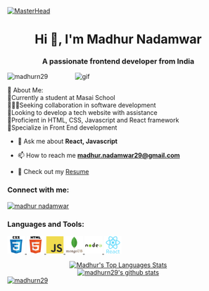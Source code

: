 [![MasterHead](https://www.careerguide.com/career/wp-content/uploads/2020/03/giphy-7.gif)](https://madhurn29.github.io/)
<h1 align="center">Hi 👋, I'm Madhur Nadamwar</h1>
<h3 align="center">A passionate frontend developer from India</h3>
<a href="#"><img align="right" width="350px" src="https://r7q6w9z6.rocketcdn.me/career/wp-content/uploads/2020/03/hello.gif" alt="gif" /></a>

<p align="left"> <img src="https://komarev.com/ghpvc/?username=madhurn29&label=Profile%20views&color=0e75b6&style=flat" alt="madhurn29" /> </p>

💫 About Me:
<br/>
🔭Currently a student at Masai School<br>🧑‍🤝‍🧑Seeking collaboration in software development<br>💛Looking to develop a tech website with assistance<br>🌱Proficient in HTML, CSS, Javascript and React framework <br>💭Specialize in Front End development


- 💬 Ask me about **React, Javascript**

- 📫 How to reach me **madhur.nadamwar29@gmail.com**
- 📄 Check out my [Resume](https://drive.google.com/file/d/11AwYT97eH7iNnqUxyKt9rIBGCzYu4RuK/view?usp=share_link)

<h3 align="left">Connect with me:</h3>
<p align="left">
<a href="https://www.linkedin.com/in/madhur-nadamwar" target="blank"><img align="center" src="https://raw.githubusercontent.com/rahuldkjain/github-profile-readme-generator/master/src/images/icons/Social/linked-in-alt.svg" alt="madhur nadamwar" height="30" width="40" /></a>
</p>

<h3 align="left">Languages and Tools:</h3>
<p align="left"> <a href="https://www.w3schools.com/css/" target="_blank" rel="noreferrer"> <img src="https://raw.githubusercontent.com/devicons/devicon/master/icons/css3/css3-original-wordmark.svg" alt="css3" width="40" height="40"/> </a> <a href="https://www.w3.org/html/" target="_blank" rel="noreferrer"> <img src="https://raw.githubusercontent.com/devicons/devicon/master/icons/html5/html5-original-wordmark.svg" alt="html5" width="40" height="40"/> </a> <a href="https://developer.mozilla.org/en-US/docs/Web/JavaScript" target="_blank" rel="noreferrer"> <img src="https://raw.githubusercontent.com/devicons/devicon/master/icons/javascript/javascript-original.svg" alt="javascript" width="40" height="40"/> </a> <a href="https://www.mongodb.com/" target="_blank" rel="noreferrer"> <img src="https://raw.githubusercontent.com/devicons/devicon/master/icons/mongodb/mongodb-original-wordmark.svg" alt="mongodb" width="40" height="40"/> </a> <a href="https://nodejs.org" target="_blank" rel="noreferrer"> <img src="https://raw.githubusercontent.com/devicons/devicon/master/icons/nodejs/nodejs-original-wordmark.svg" alt="nodejs" width="40" height="40"/> </a> <a href="https://reactjs.org/" target="_blank" rel="noreferrer"> <img src="https://raw.githubusercontent.com/devicons/devicon/master/icons/react/react-original-wordmark.svg" alt="react" width="40" height="40"/> </a> </p>


<div display="flex" align="center">
  <a href="#">
    <img alt="Madhur's Top Languages Stats"  src="https://github-readme-stats.vercel.app/api/top-langs/?username=madhurn29&hide=smalltalk&theme=algolia&layout=compact" width="400"  />
  </a>
</div>
<div display="flex" align="center">
  <a href="https://github.com/madhurn29?tab=repositories">
      <img width="400"   alt="madhurn29's github stats" 
           src="https://github-readme-stats.vercel.app/api?username=madhurn29&show_icons=true&theme=algolia&count_private=true" />
  </a>
</div>
 <div  align="center" style="display: flex; justify-content:"left" >
  <a href="#">
    <img  align="center" src="https://github-readme-streak-stats.herokuapp.com/?user=madhurn29&hide=smalltalk&theme=algolia&layout=compact" alt="madhurn29" />
  </a>
  </div>


